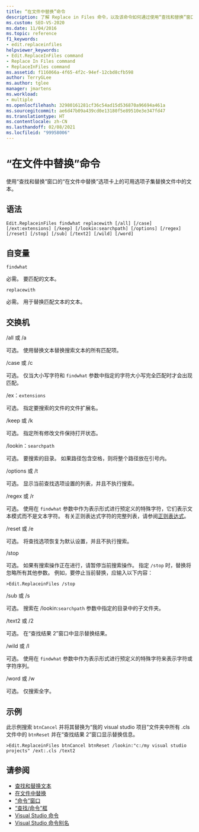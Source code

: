 ```yaml
---
title: “在文件中替换”命令
description: 了解 Replace in Files 命令，以及该命令如何通过使用“查找和替换”窗口的“在文件中替换”选项卡上提供的某些选项来替换文件中的文本。
ms.custom: SEO-VS-2020
ms.date: 11/04/2016
ms.topic: reference
f1_keywords:
- edit.replaceinfiles
helpviewer_keywords:
- Edit.ReplaceInFiles command
- Replace In Files command
- ReplaceInFiles command
ms.assetid: f116066a-4f65-4f2c-94ef-12cbd8cfb598
author: TerryGLee
ms.author: tglee
manager: jmartens
ms.workload:
- multiple
ms.openlocfilehash: 32980161281cf36c54ad15d536870a96694a461a
ms.sourcegitcommit: ae6d47b09a439cd0e13180f5e89510e3e347fd47
ms.translationtype: HT
ms.contentlocale: zh-CN
ms.lasthandoff: 02/08/2021
ms.locfileid: "99958006"
---
```

# <a name="replace-in-files-command"></a>“在文件中替换”命令
使用“查找和替换”窗口的“在文件中替换”选项卡上的可用选项子集替换文件中的文本。

## <a name="syntax"></a>语法

```
Edit.ReplaceinFiles findwhat replacewith [/all] [/case]
[/ext:extensions] [/keep] [/lookin:searchpath] [/options] [/regex]
[/reset] [/stop] [/sub] [/text2] [/wild] [/word]
```

## <a name="arguments"></a>自变量
`findwhat`

必需。 要匹配的文本。

`replacewith`

必需。 用于替换匹配文本的文本。

## <a name="switches"></a>交换机
/all 或 /a

可选。 使用替换文本替换搜索文本的所有匹配项。

/case 或 /c

可选。 仅当大小写字符和 `findwhat` 参数中指定的字符大小写完全匹配时才会出现匹配。

/ex：`extensions`

可选。 指定要搜索的文件的文件扩展名。

/keep 或 /k

可选。 指定所有修改文件保持打开状态。

/lookin：`searchpath`

可选。 要搜索的目录。 如果路径包含空格，则将整个路径放在引号内。

/options 或 /t

可选。 显示当前查找选项设置的列表，并且不执行搜索。

/regex 或 /r

可选。 使用在 `findwhat` 参数中作为表示形式进行预定义的特殊字符，它们表示文本模式而不是文本字符。 有关正则表达式字符的完整列表，请参阅[正则表达式](../../ide/using-regular-expressions-in-visual-studio.md)。

/reset 或 /e

可选。 将查找选项恢复为默认设置，并且不执行搜索。

/stop

可选。 如果有搜索操作正在进行，请暂停当前搜索操作。 指定 `/stop` 时，替换将忽略所有其他参数。 例如，要停止当前替换，应输入以下内容：

```
>Edit.ReplaceinFiles /stop
```

/sub 或 /s

可选。 搜索在 /lookin:`searchpath` 参数中指定的目录中的子文件夹。

/text2 或 /2

可选。 在“查找结果 2”窗口中显示替换结果。

/wild 或 /l

可选。 使用在 `findwhat` 参数中作为表示形式进行预定义的特殊字符来表示字符或字符序列。

/word 或 /w

可选。 仅搜索全字。

## <a name="example"></a>示例
此示例搜索 `btnCancel` 并将其替换为“我的 visual studio 项目”文件夹中所有 .cls 文件中的 `btnReset` 并在“查找结果 2”窗口显示替换信息。

```
>Edit.ReplaceinFiles btnCancel btnReset /lookin:"c:/my visual studio projects" /ext:.cls /text2
```

## <a name="see-also"></a>请参阅

- [查找和替换文本](../../ide/finding-and-replacing-text.md)
- [在文件中替换](../../ide/replace-in-files.md)
- [“命令”窗口](../../ide/reference/command-window.md)
- [“查找/命令”框](../../ide/find-command-box.md)
- [Visual Studio 命令](../../ide/reference/visual-studio-commands.md)
- [Visual Studio 命令别名](../../ide/reference/visual-studio-command-aliases.md)
